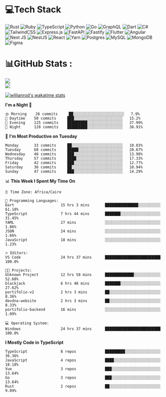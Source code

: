 # 💻Tech Stack

![Rust](https://img.shields.io/badge/rust-%23000000.svg?style=for-the-badge&logo=rust&logoColor=white) ![Ruby](https://img.shields.io/badge/ruby-%23CC342D.svg?style=for-the-badge&logo=ruby&logoColor=white) ![TypeScript](https://img.shields.io/badge/typescript-%23007ACC.svg?style=for-the-badge&logo=typescript&logoColor=white) ![Python](https://img.shields.io/badge/python-3670A0?style=for-the-badge&logo=python&logoColor=ffdd54) ![Go](https://img.shields.io/badge/go-%2300ADD8.svg?style=for-the-badge&logo=go&logoColor=white) ![GraphQL](https://img.shields.io/badge/-GraphQL-E10098?style=for-the-badge&logo=graphql&logoColor=white) ![Dart](https://img.shields.io/badge/dart-%230175C2.svg?style=for-the-badge&logo=dart&logoColor=white) ![C#](https://img.shields.io/badge/c%23-%23239120.svg?style=for-the-badge&logo=c-sharp&logoColor=white) ![TailwindCSS](https://img.shields.io/badge/tailwindcss-%2338B2AC.svg?style=for-the-badge&logo=tailwind-css&logoColor=white) ![Express.js](https://img.shields.io/badge/express.js-%23404d59.svg?style=for-the-badge&logo=express&logoColor=%2361DAFB) ![FastAPI](https://img.shields.io/badge/FastAPI-005571?style=for-the-badge&logo=fastapi) ![Fastify](https://img.shields.io/badge/fastify-%23000000.svg?style=for-the-badge&logo=fastify&logoColor=white) ![Flutter](https://img.shields.io/badge/Flutter-%2302569B.svg?style=for-the-badge&logo=Flutter&logoColor=white) ![Angular](https://img.shields.io/badge/angular-%23DD0031.svg?style=for-the-badge&logo=angular&logoColor=white) ![Next JS](https://img.shields.io/badge/Next-black?style=for-the-badge&logo=next.js&logoColor=white) ![NestJS](https://img.shields.io/badge/nestjs-%23E0234E.svg?style=for-the-badge&logo=nestjs&logoColor=white) ![React](https://img.shields.io/badge/react-%2320232a.svg?style=for-the-badge&logo=react&logoColor=%2361DAFB) ![Yarn](https://img.shields.io/badge/yarn-%232C8EBB.svg?style=for-the-badge&logo=yarn&logoColor=white) ![Postgres](https://img.shields.io/badge/postgres-%23316192.svg?style=for-the-badge&logo=postgresql&logoColor=white) ![MySQL](https://img.shields.io/badge/mysql-%2300f.svg?style=for-the-badge&logo=mysql&logoColor=white) ![MongoDB](https://img.shields.io/badge/MongoDB-%234ea94b.svg?style=for-the-badge&logo=mongodb&logoColor=white)     ![Figma](https://img.shields.io/badge/figma-%23F24E1E.svg?style=for-the-badge&logo=figma&logoColor=white)

# 📊GitHub Stats :

![](https://github-readme-stats.vercel.app/api?username=joetifa2003&theme=tokyonight&hide_border=false&include_all_commits=false&count_private=false)<br/>
![](https://github-readme-streak-stats.herokuapp.com/?user=joetifa2003&theme=tokyonight&hide_border=false)<br/>

[![willianrod's wakatime stats](https://github-readme-stats.vercel.app/api/wakatime?username=joetifa2003&layout=compact)](https://github.com/anuraghazra/github-readme-stats)
<!--START_SECTION:waka-->
**I'm a Night 🦉** 

```text
🌞 Morning    26 commits     ██░░░░░░░░░░░░░░░░░░░░░░░   7.9% 
🌆 Daytime    50 commits     ███░░░░░░░░░░░░░░░░░░░░░░   15.2% 
🌃 Evening    125 commits    █████████░░░░░░░░░░░░░░░░   37.99% 
🌙 Night      128 commits    █████████░░░░░░░░░░░░░░░░   38.91%

```
📅 **I'm Most Productive on Tuesday** 

```text
Monday       33 commits     ██░░░░░░░░░░░░░░░░░░░░░░░   10.03% 
Tuesday      68 commits     █████░░░░░░░░░░░░░░░░░░░░   20.67% 
Wednesday    46 commits     ███░░░░░░░░░░░░░░░░░░░░░░   13.98% 
Thursday     57 commits     ████░░░░░░░░░░░░░░░░░░░░░   17.33% 
Friday       42 commits     ███░░░░░░░░░░░░░░░░░░░░░░   12.77% 
Saturday     36 commits     ██░░░░░░░░░░░░░░░░░░░░░░░   10.94% 
Sunday       47 commits     ███░░░░░░░░░░░░░░░░░░░░░░   14.29%

```


📊 **This Week I Spent My Time On** 

```text
⌚︎ Time Zone: Africa/Cairo

💬 Programming Languages: 
Dart                     15 hrs 3 mins       ███████████████░░░░░░░░░░   61.18% 
TypeScript               7 hrs 44 mins       ███████░░░░░░░░░░░░░░░░░░   31.45% 
YAML                     27 mins             ░░░░░░░░░░░░░░░░░░░░░░░░░   1.86% 
JSON                     24 mins             ░░░░░░░░░░░░░░░░░░░░░░░░░   1.66% 
JavaScript               18 mins             ░░░░░░░░░░░░░░░░░░░░░░░░░   1.23%

🔥 Editors: 
VS Code                  24 hrs 37 mins      █████████████████████████   100.0%

🐱‍💻 Projects: 
Unknown Project          12 hrs 58 mins      █████████████░░░░░░░░░░░░   52.68% 
blackjack                6 hrs 48 mins       ███████░░░░░░░░░░░░░░░░░░   27.62% 
portifolio-v2            2 hrs 3 mins        ██░░░░░░░░░░░░░░░░░░░░░░░   8.36% 
devdna-website           2 hrs 3 mins        ██░░░░░░░░░░░░░░░░░░░░░░░   8.33% 
portifolio-backend       16 mins             ░░░░░░░░░░░░░░░░░░░░░░░░░   1.09%

💻 Operating System: 
Windows                  24 hrs 37 mins      █████████████████████████   100.0%

```

**I Mostly Code in TypeScript** 

```text
TypeScript               8 repos             █████████░░░░░░░░░░░░░░░░   36.36% 
JavaScript               4 repos             ████░░░░░░░░░░░░░░░░░░░░░   18.18% 
Vue                      3 repos             ███░░░░░░░░░░░░░░░░░░░░░░   13.64% 
Go                       3 repos             ███░░░░░░░░░░░░░░░░░░░░░░   13.64% 
Rust                     2 repos             ██░░░░░░░░░░░░░░░░░░░░░░░   9.09%

```



<!--END_SECTION:waka-->
